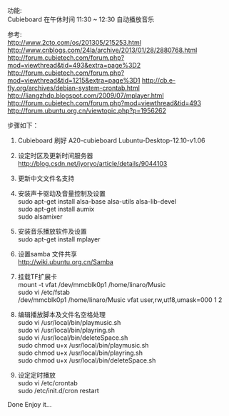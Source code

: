 功能:  
Cubieboard 在午休时间 11:30 ~ 12:30 自动播放音乐

 
参考:  
http://www.2cto.com/os/201305/215253.html
http://www.cnblogs.com/24la/archive/2013/01/28/2880768.html
http://forum.cubietech.com/forum.php?mod=viewthread&tid=493&extra=page%3D2
http://forum.cubietech.com/forum.php?mod=viewthread&tid=1215&extra=page%3D1
http://cb.e-fly.org/archives/debian-system-crontab.html
http://liangzhdp.blogspot.com/2009/07/mplayer.html
http://forum.cubietech.com/forum.php?mod=viewthread&tid=493
http://forum.ubuntu.org.cn/viewtopic.php?p=1956262



步骤如下：

1. Cubieboard 刷好 A20-cubieboard Lubuntu-Desktop-12.10-v1.06
2. 设定时区及更新时间服务器  
http://blog.csdn.net/jyoryo/article/details/9044103
 
3. 更新中文文件名支持
4. 安装声卡驱动及音量控制及设置  
sudo apt-get install alsa-base alsa-utils alsa-lib-devel  
sudo apt-get install aumix  
sudo alsamixer  

5. 安装音乐播放软件及设置  
sudo apt-get install mplayer

6. 设置samba 文件共享  
http://wiki.ubuntu.org.cn/Samba

7. 挂载TF扩展卡  
mount -t vfat /dev/mmcblk0p1  /home/linaro/Music  
sudo vi /etc/fstab  
/dev/mmcblk0p1   /home/linaro/Music   vfat   user,rw,utf8,umask=000   1 2

8. 编辑播放脚本及文件名空格处理  
sudo vi /usr/local/bin/playmusic.sh  
sudo vi /usr/local/bin/playring.sh  
sudo vi /usr/local/bin/deleteSpace.sh  
sudo chmod u+x  /usr/local/bin/playmusic.sh  
sudo chmod u+x  /usr/local/bin/playring.sh  
sudo chmod u+x  /usr/local/bin/deleteSpace.sh  

9. 设定定时播放  
sudo vi  /etc/crontab  
sudo /etc/init.d/cron restart
  


Done Enjoy it...